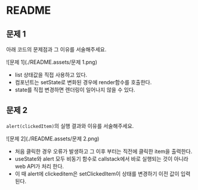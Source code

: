 # README

## 문제 1

아래 코드의 문제점과 그 이유를 서술해주세요.

![문제 1](./README.assets/문제 1.png)

- list 상태값을 직접 사용하고 있다.
- 컴포넌트는 setState로 변화된 경우에 render함수를 호출한다.
- state를 직접 변경하면 렌더링이 일어나지 않을 수 있다.

## 문제 2

`alert(clickedItem)`의 실행 결과와 이유를 서술해주세요.

![문제 2](./README.assets/문제 2.png)

- 처음 클릭한 경우 오류가 발생하고 그 이후 부터는 직전에 클릭한 item을 출력한다.
- useState와 alert 모두 비동기 함수로 callstack에서 바로 실행되는 것이 아니라 web API가 처리 한다.
- 이 때 alert에 clickeditem은 setClickedItem이 상태를 변경하기 이전 값이 입력된다.

